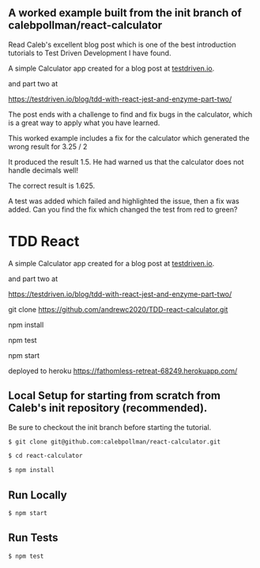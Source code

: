 ## A worked example built from the init branch of calebpollman/react-calculator

Read Caleb's excellent blog post which is one of the best introduction tutorials to Test Driven Development I have found.

A simple Calculator app created for a blog post at [testdriven.io](https://testdriven.io/blog/tdd-with-react-jest-and-enzyme-part-one/). 

and part two at

https://testdriven.io/blog/tdd-with-react-jest-and-enzyme-part-two/

The post ends with a challenge to find and fix bugs in the calculator, which is a great way to apply what you have learned.

This worked example includes a fix for the calculator which generated the wrong result for 3.25 / 2

It produced the result 1.5.  He had warned us that the calculator does not handle decimals well!

The correct result is 1.625.

A test was added which failed and highlighted the issue, then a fix was added. Can you find the fix which changed the test from red to green?


# TDD React

A simple Calculator app created for a blog post at [testdriven.io](https://testdriven.io/blog/tdd-with-react-jest-and-enzyme-part-one/). 

and part two at

https://testdriven.io/blog/tdd-with-react-jest-and-enzyme-part-two/


git clone https://github.com/andrewc2020/TDD-react-calculator.git

npm install

npm test

npm start

deployed to heroku https://fathomless-retreat-68249.herokuapp.com/

## Local Setup for starting from scratch from Caleb's init repository (recommended).

Be sure to checkout the init branch before starting the tutorial.

```sh
$ git clone git@github.com:calebpollman/react-calculator.git
```

```sh
$ cd react-calculator
```

```sh
$ npm install
```

## Run Locally

```sh
$ npm start
```

## Run Tests

```sh
$ npm test
```
